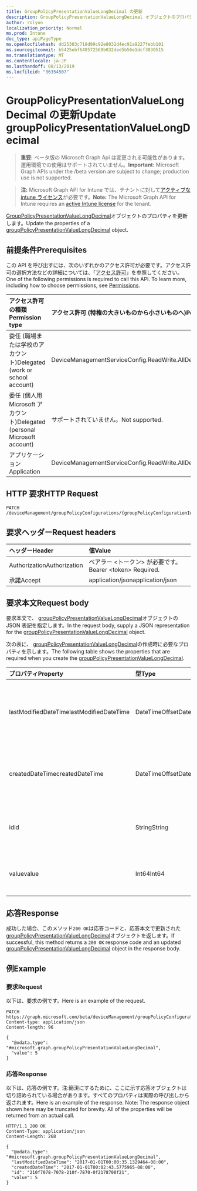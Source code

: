 ```yaml
---
title: GroupPolicyPresentationValueLongDecimal の更新
description: GroupPolicyPresentationValueLongDecimal オブジェクトのプロパティを更新します。
author: rolyon
localization_priority: Normal
ms.prod: Intune
doc_type: apiPageType
ms.openlocfilehash: dd25303c718d99c92e8032d4ec91a9227febb101
ms.sourcegitcommit: b5425ebf648572569b032ded5b56e1dcf3830515
ms.translationtype: MT
ms.contentlocale: ja-JP
ms.lasthandoff: 08/13/2019
ms.locfileid: "36354507"
---
```

# <a name="update-grouppolicypresentationvaluelongdecimal"></a><span data-ttu-id="22201-103">GroupPolicyPresentationValueLongDecimal の更新</span><span class="sxs-lookup"><span data-stu-id="22201-103">Update groupPolicyPresentationValueLongDecimal</span></span>

> <span data-ttu-id="22201-104">**重要:** ベータ版の Microsoft Graph Api は変更される可能性があります。運用環境での使用はサポートされていません。</span><span class="sxs-lookup"><span data-stu-id="22201-104">**Important:** Microsoft Graph APIs under the /beta version are subject to change; production use is not supported.</span></span>

> <span data-ttu-id="22201-105">**注:** Microsoft Graph API for Intune では、テナントに対して[アクティブな intune ライセンス](https://go.microsoft.com/fwlink/?linkid=839381)が必要です。</span><span class="sxs-lookup"><span data-stu-id="22201-105">**Note:** The Microsoft Graph API for Intune requires an [active Intune license](https://go.microsoft.com/fwlink/?linkid=839381) for the tenant.</span></span>

<span data-ttu-id="22201-106">[GroupPolicyPresentationValueLongDecimal](../resources/intune-grouppolicy-grouppolicypresentationvaluelongdecimal.md)オブジェクトのプロパティを更新します。</span><span class="sxs-lookup"><span data-stu-id="22201-106">Update the properties of a [groupPolicyPresentationValueLongDecimal](../resources/intune-grouppolicy-grouppolicypresentationvaluelongdecimal.md) object.</span></span>

## <a name="prerequisites"></a><span data-ttu-id="22201-107">前提条件</span><span class="sxs-lookup"><span data-stu-id="22201-107">Prerequisites</span></span>
<span data-ttu-id="22201-p101">この API を呼び出すには、次のいずれかのアクセス許可が必要です。アクセス許可の選択方法などの詳細については、「[アクセス許可](/graph/permissions-reference)」を参照してください。</span><span class="sxs-lookup"><span data-stu-id="22201-p101">One of the following permissions is required to call this API. To learn more, including how to choose permissions, see [Permissions](/graph/permissions-reference).</span></span>

|<span data-ttu-id="22201-110">アクセス許可の種類</span><span class="sxs-lookup"><span data-stu-id="22201-110">Permission type</span></span>|<span data-ttu-id="22201-111">アクセス許可 (特権の大きいものから小さいものへ)</span><span class="sxs-lookup"><span data-stu-id="22201-111">Permissions (from most to least privileged)</span></span>|
|:---|:---|
|<span data-ttu-id="22201-112">委任 (職場または学校のアカウント)</span><span class="sxs-lookup"><span data-stu-id="22201-112">Delegated (work or school account)</span></span>|<span data-ttu-id="22201-113">DeviceManagementServiceConfig.ReadWrite.All</span><span class="sxs-lookup"><span data-stu-id="22201-113">DeviceManagementServiceConfig.ReadWrite.All</span></span>|
|<span data-ttu-id="22201-114">委任 (個人用 Microsoft アカウント)</span><span class="sxs-lookup"><span data-stu-id="22201-114">Delegated (personal Microsoft account)</span></span>|<span data-ttu-id="22201-115">サポートされていません。</span><span class="sxs-lookup"><span data-stu-id="22201-115">Not supported.</span></span>|
|<span data-ttu-id="22201-116">アプリケーション</span><span class="sxs-lookup"><span data-stu-id="22201-116">Application</span></span>|<span data-ttu-id="22201-117">DeviceManagementServiceConfig.ReadWrite.All</span><span class="sxs-lookup"><span data-stu-id="22201-117">DeviceManagementServiceConfig.ReadWrite.All</span></span>|

## <a name="http-request"></a><span data-ttu-id="22201-118">HTTP 要求</span><span class="sxs-lookup"><span data-stu-id="22201-118">HTTP Request</span></span>
<!-- {
  "blockType": "ignored"
}
-->
``` http
PATCH /deviceManagement/groupPolicyConfigurations/{groupPolicyConfigurationId}/definitionValues/{groupPolicyDefinitionValueId}/presentationValues/{groupPolicyPresentationValueId}
```

## <a name="request-headers"></a><span data-ttu-id="22201-119">要求ヘッダー</span><span class="sxs-lookup"><span data-stu-id="22201-119">Request headers</span></span>
|<span data-ttu-id="22201-120">ヘッダー</span><span class="sxs-lookup"><span data-stu-id="22201-120">Header</span></span>|<span data-ttu-id="22201-121">値</span><span class="sxs-lookup"><span data-stu-id="22201-121">Value</span></span>|
|:---|:---|
|<span data-ttu-id="22201-122">Authorization</span><span class="sxs-lookup"><span data-stu-id="22201-122">Authorization</span></span>|<span data-ttu-id="22201-123">ベアラー &lt;トークン&gt; が必要です。</span><span class="sxs-lookup"><span data-stu-id="22201-123">Bearer &lt;token&gt; Required.</span></span>|
|<span data-ttu-id="22201-124">承諾</span><span class="sxs-lookup"><span data-stu-id="22201-124">Accept</span></span>|<span data-ttu-id="22201-125">application/json</span><span class="sxs-lookup"><span data-stu-id="22201-125">application/json</span></span>|

## <a name="request-body"></a><span data-ttu-id="22201-126">要求本文</span><span class="sxs-lookup"><span data-stu-id="22201-126">Request body</span></span>
<span data-ttu-id="22201-127">要求本文で、 [groupPolicyPresentationValueLongDecimal](../resources/intune-grouppolicy-grouppolicypresentationvaluelongdecimal.md)オブジェクトの JSON 表記を指定します。</span><span class="sxs-lookup"><span data-stu-id="22201-127">In the request body, supply a JSON representation for the [groupPolicyPresentationValueLongDecimal](../resources/intune-grouppolicy-grouppolicypresentationvaluelongdecimal.md) object.</span></span>

<span data-ttu-id="22201-128">次の表に、 [groupPolicyPresentationValueLongDecimal](../resources/intune-grouppolicy-grouppolicypresentationvaluelongdecimal.md)の作成時に必要なプロパティを示します。</span><span class="sxs-lookup"><span data-stu-id="22201-128">The following table shows the properties that are required when you create the [groupPolicyPresentationValueLongDecimal](../resources/intune-grouppolicy-grouppolicypresentationvaluelongdecimal.md).</span></span>

|<span data-ttu-id="22201-129">プロパティ</span><span class="sxs-lookup"><span data-stu-id="22201-129">Property</span></span>|<span data-ttu-id="22201-130">型</span><span class="sxs-lookup"><span data-stu-id="22201-130">Type</span></span>|<span data-ttu-id="22201-131">説明</span><span class="sxs-lookup"><span data-stu-id="22201-131">Description</span></span>|
|:---|:---|:---|
|<span data-ttu-id="22201-132">lastModifiedDateTime</span><span class="sxs-lookup"><span data-stu-id="22201-132">lastModifiedDateTime</span></span>|<span data-ttu-id="22201-133">DateTimeOffset</span><span class="sxs-lookup"><span data-stu-id="22201-133">DateTimeOffset</span></span>|<span data-ttu-id="22201-134">オブジェクトが最後に変更された日付と時刻。</span><span class="sxs-lookup"><span data-stu-id="22201-134">The date and time the object was last modified.</span></span> <span data-ttu-id="22201-135">[Grouppolicypresentationvalue](../resources/intune-grouppolicy-grouppolicypresentationvalue.md)から継承します。</span><span class="sxs-lookup"><span data-stu-id="22201-135">Inherited from [groupPolicyPresentationValue](../resources/intune-grouppolicy-grouppolicypresentationvalue.md)</span></span>|
|<span data-ttu-id="22201-136">createdDateTime</span><span class="sxs-lookup"><span data-stu-id="22201-136">createdDateTime</span></span>|<span data-ttu-id="22201-137">DateTimeOffset</span><span class="sxs-lookup"><span data-stu-id="22201-137">DateTimeOffset</span></span>|<span data-ttu-id="22201-138">オブジェクトが作成された日付と時刻。</span><span class="sxs-lookup"><span data-stu-id="22201-138">The date and time the object was created.</span></span> <span data-ttu-id="22201-139">[Grouppolicypresentationvalue](../resources/intune-grouppolicy-grouppolicypresentationvalue.md)から継承します。</span><span class="sxs-lookup"><span data-stu-id="22201-139">Inherited from [groupPolicyPresentationValue](../resources/intune-grouppolicy-grouppolicypresentationvalue.md)</span></span>|
|<span data-ttu-id="22201-140">id</span><span class="sxs-lookup"><span data-stu-id="22201-140">id</span></span>|<span data-ttu-id="22201-141">String</span><span class="sxs-lookup"><span data-stu-id="22201-141">String</span></span>|<span data-ttu-id="22201-142">エンティティのキー。</span><span class="sxs-lookup"><span data-stu-id="22201-142">Key of the entity.</span></span> <span data-ttu-id="22201-143">[Grouppolicypresentationvalue](../resources/intune-grouppolicy-grouppolicypresentationvalue.md)から継承します。</span><span class="sxs-lookup"><span data-stu-id="22201-143">Inherited from [groupPolicyPresentationValue](../resources/intune-grouppolicy-grouppolicypresentationvalue.md)</span></span>|
|<span data-ttu-id="22201-144">value</span><span class="sxs-lookup"><span data-stu-id="22201-144">value</span></span>|<span data-ttu-id="22201-145">Int64</span><span class="sxs-lookup"><span data-stu-id="22201-145">Int64</span></span>|<span data-ttu-id="22201-146">関連付けられたプレゼンテーションの符号なしの長整数型 (long) の値を指定します。</span><span class="sxs-lookup"><span data-stu-id="22201-146">An unsigned long value for the associated presentation.</span></span>|



## <a name="response"></a><span data-ttu-id="22201-147">応答</span><span class="sxs-lookup"><span data-stu-id="22201-147">Response</span></span>
<span data-ttu-id="22201-148">成功した場合、このメソッド`200 OK`は応答コードと、応答本文で更新された[groupPolicyPresentationValueLongDecimal](../resources/intune-grouppolicy-grouppolicypresentationvaluelongdecimal.md)オブジェクトを返します。</span><span class="sxs-lookup"><span data-stu-id="22201-148">If successful, this method returns a `200 OK` response code and an updated [groupPolicyPresentationValueLongDecimal](../resources/intune-grouppolicy-grouppolicypresentationvaluelongdecimal.md) object in the response body.</span></span>

## <a name="example"></a><span data-ttu-id="22201-149">例</span><span class="sxs-lookup"><span data-stu-id="22201-149">Example</span></span>

### <a name="request"></a><span data-ttu-id="22201-150">要求</span><span class="sxs-lookup"><span data-stu-id="22201-150">Request</span></span>
<span data-ttu-id="22201-151">以下は、要求の例です。</span><span class="sxs-lookup"><span data-stu-id="22201-151">Here is an example of the request.</span></span>
``` http
PATCH https://graph.microsoft.com/beta/deviceManagement/groupPolicyConfigurations/{groupPolicyConfigurationId}/definitionValues/{groupPolicyDefinitionValueId}/presentationValues/{groupPolicyPresentationValueId}
Content-type: application/json
Content-length: 96

{
  "@odata.type": "#microsoft.graph.groupPolicyPresentationValueLongDecimal",
  "value": 5
}
```

### <a name="response"></a><span data-ttu-id="22201-152">応答</span><span class="sxs-lookup"><span data-stu-id="22201-152">Response</span></span>
<span data-ttu-id="22201-p105">以下は、応答の例です。注:簡潔にするために、ここに示す応答オブジェクトは切り詰められている場合があります。すべてのプロパティは実際の呼び出しから返されます。</span><span class="sxs-lookup"><span data-stu-id="22201-p105">Here is an example of the response. Note: The response object shown here may be truncated for brevity. All of the properties will be returned from an actual call.</span></span>
``` http
HTTP/1.1 200 OK
Content-Type: application/json
Content-Length: 268

{
  "@odata.type": "#microsoft.graph.groupPolicyPresentationValueLongDecimal",
  "lastModifiedDateTime": "2017-01-01T00:00:35.1329464-08:00",
  "createdDateTime": "2017-01-01T00:02:43.5775965-08:00",
  "id": "210f7078-7078-210f-7870-0f2178700f21",
  "value": 5
}
```






